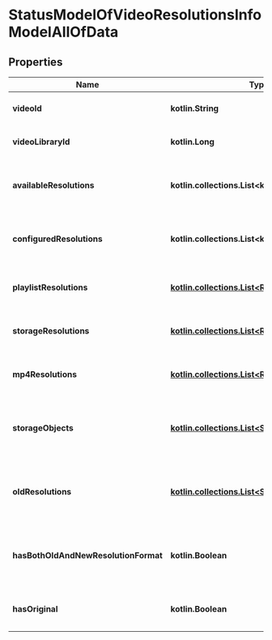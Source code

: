 
# StatusModelOfVideoResolutionsInfoModelAllOfData

## Properties
| Name | Type | Description | Notes |
| ------------ | ------------- | ------------- | ------------- |
| **videoId** | **kotlin.String** | The unique identifier of the video. |  [optional] |
| **videoLibraryId** | **kotlin.Long** | The ID of the video library. |  [optional] |
| **availableResolutions** | **kotlin.collections.List&lt;kotlin.String&gt;** | A list of available resolutions for the video. |  [optional] |
| **configuredResolutions** | **kotlin.collections.List&lt;kotlin.String&gt;** | A list of resolutions configured for encoding. |  [optional] |
| **playlistResolutions** | [**kotlin.collections.List&lt;ResolutionReference&gt;**](ResolutionReference.md) | A list of resolutions used in playlists. |  [optional] |
| **storageResolutions** | [**kotlin.collections.List&lt;ResolutionReference&gt;**](ResolutionReference.md) | A list of resolutions stored on the server. |  [optional] |
| **mp4Resolutions** | [**kotlin.collections.List&lt;ResolutionReference&gt;**](ResolutionReference.md) | A list of MP4 fallback resolutions. |  [optional] |
| **storageObjects** | [**kotlin.collections.List&lt;StorageObjectModel&gt;**](StorageObjectModel.md) | A list of storage objects related to the video resolutions. |  [optional] |
| **oldResolutions** | [**kotlin.collections.List&lt;StorageObjectModel&gt;**](StorageObjectModel.md) | A list of previous resolution objects that may be removed. |  [optional] |
| **hasBothOldAndNewResolutionFormat** | **kotlin.Boolean** | Indicates if both old and new resolution formats are present. |  [optional] |
| **hasOriginal** | **kotlin.Boolean** | Indicates if the original video file is available. |  [optional] |



